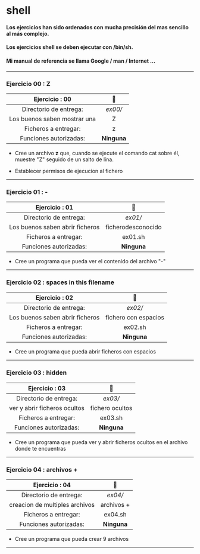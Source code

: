 # shell

#### Los ejercicios han sido ordenados con mucha precisión del mas sencillo al más complejo.

#### Los ejercicios shell se deben ejecutar con /bin/sh.

#### Mi manual de referencia se llama Google / man / Internet ...

********************************************************************************

### Ejercicio 00 : Z

|     Ejercicio : 00                | 🦖​ |
| :--------------------------------:| :---------: |
|    Directorio de entrega:         |   *ex00/*    |
|    Los buenos saben mostrar una   |  Z          |
|   Ficheros a entregar:            |  z          |
| Funciones autorizadas:            | **Ninguna** |

- Cree un archivo **z** que, cuando se ejecute el comando cat sobre él, muestre "Z" seguido de un salto de lína.

- Establecer permisos de ejecucion al fichero 

********************************************************************************

### Ejercicio 01 : -

|     Ejercicio : 01                | 🦖​ |
| :--------------------------------:| :---------: |
|    Directorio de entrega:         |   *ex01/*    |
|  Los buenos saben abrir ficheros  |ficherodesconocido|
|   Ficheros a entregar:            |   ex01.sh   |
| Funciones autorizadas:            | **Ninguna** |

- Cree un programa que pueda ver el contenido del archivo "-"

********************************************************************************

### Ejercicio 02 : spaces in this filename

|     Ejercicio : 02                 | 🦖​ |
| :--------------------------------:| :---------: |
|    Directorio de entrega:         |   *ex02/*    |
|  Los buenos saben abrir ficheros  |fichero con espacios|
|   Ficheros a entregar:            |   ex02.sh   |
| Funciones autorizadas:            | **Ninguna** |

- Cree un programa que pueda abrir ficheros con espacios 

*********************************************************************************

### Ejercicio 03 : hidden 

|     Ejercicio : 03                 | 🦖​ |
| :--------------------------------:| :---------: |
|    Directorio de entrega:         |   *ex03/*    |
|  ver y abrir ficheros ocultos     |fichero ocultos|
|   Ficheros a entregar:            |   ex03.sh   |
| Funciones autorizadas:            | **Ninguna** |

- Cree un programa que pueda ver y abrir ficheros ocultos en el archivo donde te encuentras 

*********************************************************************************

### Ejercicio 04 : archivos + 

|     Ejercicio : 04                | 🦖​ |
| :--------------------------------:| :---------: |
|    Directorio de entrega:         |   *ex04/*   |
|  creacion de multiples archivos   | archivos +  |
|   Ficheros a entregar:            |   ex04.sh   |
| Funciones autorizadas:            | **Ninguna** |

- Cree un programa que pueda crear 9 archivos

*********************************************************************************